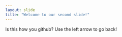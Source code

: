 ```yaml
---
layout: slide
title: "Welcome to our second slide!"
---
```

Is this how you github? 
Use the left arrow to go back!